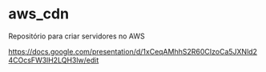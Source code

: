 # aws_cdn
Repositório para criar servidores no AWS 

https://docs.google.com/presentation/d/1xCeqAMhhS2R60CIzoCa5JXNld24COcsFW3lH2LQH3lw/edit
